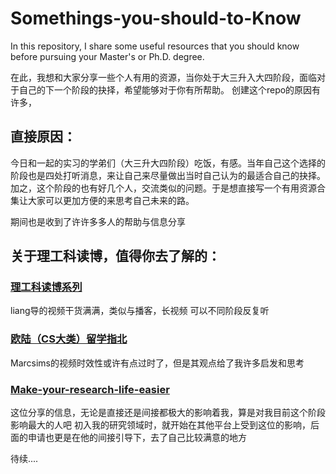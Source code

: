 # Somethings-you-should-to-Know
In this repository, I share some useful resources that you should know before pursuing your Master's or Ph.D. degree.

在此，我想和大家分享一些个人有用的资源，当你处于大三升入大四阶段，面临对于自己的下一个阶段的抉择，希望能够对于你有所帮助。
创建这个repo的原因有许多，
## 直接原因：
今日和一起的实习的学弟们（大三升大四阶段）吃饭，有感。当年自己这个选择的阶段也是四处打听消息，来让自己来尽量做出当时自己认为的最适合自己的抉择。加之，这个阶段的也有好几个人，交流类似的问题。于是想直接写一个有用资源合集让大家可以更加方便的来思考自己未来的路。

期间也是收到了许许多多人的帮助与信息分享



## 关于理工科读博，值得你去了解的：
### [理工科读博系列](https://space.bilibili.com/1824039534/channel/collectiondetail?sid=745425)
liang导的视频干货满满，类似与播客，长视频
可以不同阶段反复听

### [欧陆（CS大类）留学指北](https://space.bilibili.com/194560/channel/collectiondetail?sid=649049)
Marcsims的视频时效性或许有点过时了，但是其观点给了我许多启发和思考


### [Make-your-research-life-easier](https://github.com/zhaoguangyuan123/Make-your-research-life-easier)
这位分享的信息，无论是直接还是间接都极大的影响着我，算是对我目前这个阶段影响最大的人吧
初入我的研究领域时，就开始在其他平台上受到这位的影响，后面的申请也更是在他的间接引导下，去了自己比较满意的地方

待续....
